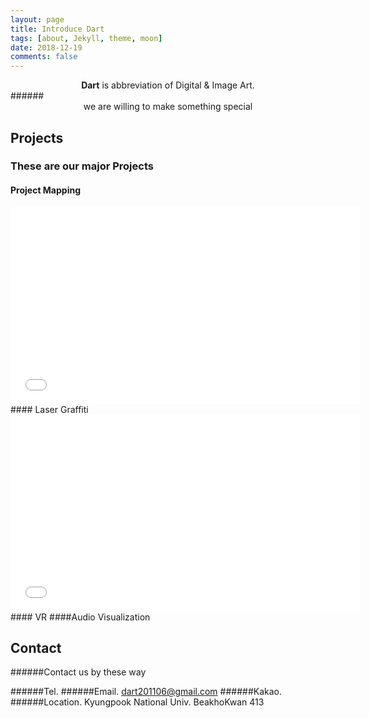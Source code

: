 ```yaml
---
layout: page
title: Introduce Dart
tags: [about, Jekyll, theme, moon]
date: 2018-12-19
comments: false
---
```

    
<center><b>Dart</b></a> is abbreviation of Digital & Image Art.</center>
######
<center> we are willing to make something special</center>

## Projects
### These are our major Projects 
#### Project Mapping
<iframe width="560" height="315" src="//www.youtube.com/watch?v=MU57XtHQu3c" frameborder="0"> </iframe>
#### Laser Graffiti
<iframe width="560" height="315" src="//www.youtube.com/watch?v=jLwrPJXooHs" frameborder="0"> </iframe>
#### VR
####Audio Visualization

## Contact
######Contact us by these way

######Tel. 
######Email. dart201106@gmail.com
######Kakao. 
######Location. Kyungpook National Univ. BeakhoKwan 413
